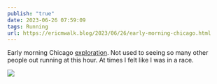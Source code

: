 ```yaml
---
publish: "true"
date: 2023-06-26 07:59:09
tags: Running
url: https://ericmwalk.blog/2023/06/26/early-morning-chicago.html
---
```


Early morning Chicago [exploration](https://strava.com/activities/9337356742). Not used to seeing so many other people out running at this hour. At times I felt like I was in a race.

![](https://ericmwalk.blog/uploads/2023/6bf18b8f26.jpg)